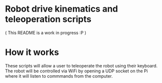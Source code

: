 # Robot drive kinematics and teleoperation scripts
( This README is a work in progress :P )

# How it works
These scripts will allow a user to teleoperate the robot using their keyboard. The robot will be controlled via WiFi by opening a UDP socket on the Pi where it will listen to commmands from the computer. 